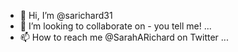 - 👋 Hi, I’m @sarichard31
- 💞️ I’m looking to collaborate on - you tell me! ...
- 📫 How to reach me @SarahARichard on Twitter ...

<!---
sarichard31/sarichard31 is a ✨ special ✨ repository because its `README.md` (this file) appears on your GitHub profile.
You can click the Preview link to take a look at your changes.
--->

